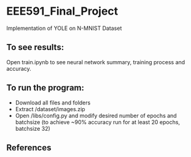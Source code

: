 # EEE591_Final_Project
Implementation of YOLE on N-MNIST Dataset

## To see results:
Open train.ipynb to see neural network summary, training process and accuracy.

## To run the program:
- Download all files and folders
- Extract /dataset/images.zip
- Open /libs/config.py and modify desired number of epochs and batchsize (to achieve ~90% accuracy run for at least 20 epochs, batchsize 32)


## References

